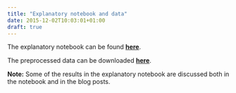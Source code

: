 ```yaml
---
title: "Explanatory notebook and data"
date: 2015-12-02T10:03:01+01:00
draft: true
---
```


The explanatory notebook can be found [**here**](https://github.com/jennyjyu/socialgraphs-projectB/blob/main/Explanatory%20notebook.ipynb). 

The preprocessed data can be downloaded [**here**](https://github.com/jennyjyu/socialgraphs-projectB/blob/main/character_data). 


**Note:** Some of the results in the explanatory notebook are discussed both in the notebook and in the blog posts.